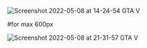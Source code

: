 ![Screenshot 2022-05-08 at 14-24-54 GTA V](https://user-images.githubusercontent.com/83463146/167308737-cd5dff7c-6d0f-4940-bbb7-b195bcbd77b1.png)

#for max 600px


![Screenshot 2022-05-08 at 21-31-57 GTA V](https://user-images.githubusercontent.com/83463146/167308931-39276797-0a80-4cbb-b43c-89c913cd78f5.png)
